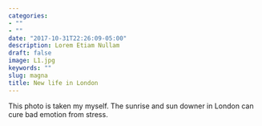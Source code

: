 ```yaml
---
categories:
- ""
- ""
date: "2017-10-31T22:26:09-05:00"
description: Lorem Etiam Nullam
draft: false
image: L1.jpg
keywords: ""
slug: magna
title: New life in London
---
```


This photo is taken my myself.
The sunrise and sun downer in London can cure bad emotion from stress.
